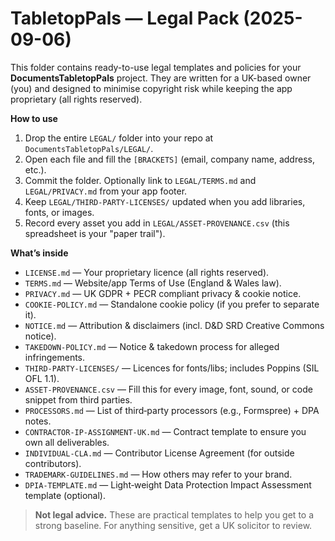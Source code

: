 # TabletopPals — Legal Pack (2025-09-06)

This folder contains ready-to-use legal templates and policies for your **DocumentsTabletopPals** project.
They are written for a UK-based owner (you) and designed to minimise copyright risk while keeping
the app proprietary (all rights reserved).

**How to use**

1) Drop the entire `LEGAL/` folder into your repo at `DocumentsTabletopPals/LEGAL/`.
2) Open each file and fill the `[BRACKETS]` (email, company name, address, etc.).
3) Commit the folder. Optionally link to `LEGAL/TERMS.md` and `LEGAL/PRIVACY.md` from your app footer.
4) Keep `LEGAL/THIRD-PARTY-LICENSES/` updated when you add libraries, fonts, or images.
5) Record every asset you add in `LEGAL/ASSET-PROVENANCE.csv` (this spreadsheet is your "paper trail").

**What’s inside**

- `LICENSE.md` — Your proprietary licence (all rights reserved).
- `TERMS.md` — Website/app Terms of Use (England & Wales law).
- `PRIVACY.md` — UK GDPR + PECR compliant privacy & cookie notice.
- `COOKIE-POLICY.md` — Standalone cookie policy (if you prefer to separate it).
- `NOTICE.md` — Attribution & disclaimers (incl. D&D SRD Creative Commons notice).
- `TAKEDOWN-POLICY.md` — Notice & takedown process for alleged infringements.
- `THIRD-PARTY-LICENSES/` — Licences for fonts/libs; includes Poppins (SIL OFL 1.1).
- `ASSET-PROVENANCE.csv` — Fill this for every image, font, sound, or code snippet from third parties.
- `PROCESSORS.md` — List of third‑party processors (e.g., Formspree) + DPA notes.
- `CONTRACTOR-IP-ASSIGNMENT-UK.md` — Contract template to ensure you own all deliverables.
- `INDIVIDUAL-CLA.md` — Contributor License Agreement (for outside contributors).
- `TRADEMARK-GUIDELINES.md` — How others may refer to your brand.
- `DPIA-TEMPLATE.md` — Light‑weight Data Protection Impact Assessment template (optional).

> **Not legal advice.** These are practical templates to help you get to a strong baseline. For anything sensitive,
> get a UK solicitor to review.
